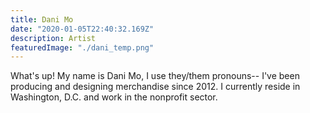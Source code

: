 ```yaml
---
title: Dani Mo
date: "2020-01-05T22:40:32.169Z"
description: Artist
featuredImage: "./dani_temp.png"
---
```


What's up! My name is Dani Mo, I use they/them pronouns-- I've been producing and designing merchandise since 2012. I currently reside in Washington, D.C. and work in the nonprofit sector.
